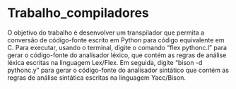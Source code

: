 # Trabalho_compiladores

O objetivo do trabalho é desenvolver um transpilador que permita a conversão de código-fonte escrito em Python para código equivalente em C. Para executar, usando o terminal, digite o comando “flex pythonc.l” para gerar o código-fonte do analisador léxico, que contém as regras de análise léxica escritas na linguagem Lex/Flex. Em seguida, digite “bison -d pythonc.y” para gerar o código-fonte do analisador sintático que contém as regras de análise sintática escritas na linguagem Yacc/Bison. 
